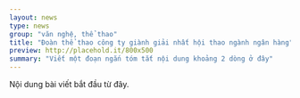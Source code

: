 ```yaml
---
layout: news
type: news
group: "văn nghệ, thể thao"
title: "Đoàn thể thao công ty giành giải nhất hội thao ngành ngân hàng"
preview: http://placehold.it/800x500
summary: "Viết một đoạn ngắn tóm tắt nội dung khoảng 2 dòng ở đây"
---
```


Nội dung bài viết bắt đầu từ đây.
